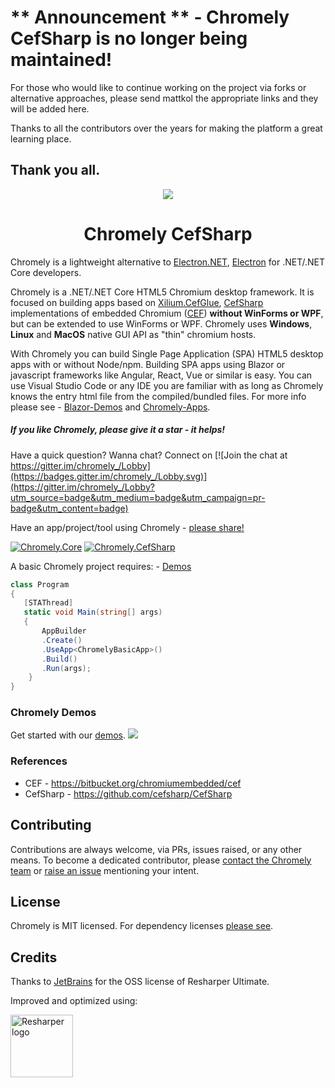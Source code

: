 # ** Announcement ** - Chromely CefSharp is no longer being maintained! 

For those who would like to continue working on the project via forks or alternative approaches, please send mattkol the appropriate links and they will be added here.

Thanks to all the contributors over the years for making the platform a great learning place.

Thank you all.
------------------------------------------------------------------------------------------------------------------------------------------

<p align="center"><img src="https://github.com/chromelyapps/Chromely/blob/master/nugets/chromely.ico?raw=true" /></p>
<h1 align="center">Chromely CefSharp</h1>

Chromely is a lightweight alternative to <a href="https://github.com/ElectronNET/Electron.NET">Electron.NET</a>, <a href="https://github.com/electron/electron">Electron</a> for .NET/.NET Core developers.

Chromely is a .NET/.NET Core HTML5 Chromium desktop framework. It is focused on building apps based on [Xilium.CefGlue](https://gitlab.com/xiliumhq/chromiumembedded/cefglue), [CefSharp](https://github.com/cefsharp/CefSharp) implementations of  embedded Chromium ([CEF](https://bitbucket.org/chromiumembedded/cef)) **without WinForms or WPF**, but can be extended to use WinForms or WPF. Chromely uses **Windows**, **Linux** and **MacOS** native GUI API as "thin" chromium hosts.

With Chromely you can build Single Page Application (SPA) HTML5 desktop apps with or without Node/npm. Building SPA apps using Blazor or javascript frameworks like Angular, React, Vue or similar is easy. You can use Visual Studio Code or any IDE you are familiar with as long as Chromely knows the entry html file from the compiled/bundled files. For more info please see - [Blazor-Demos](https://github.com/chromelyapps/demo-projects/tree/master/blazor) and [Chromely-Apps](https://github.com/chromelyapps/demo-projects/tree/master/angular-react-vue).

##### If you like Chromely, please give it a star - it helps! #####

Have a quick question? Wanna chat? Connect on  [![Join the chat at https://gitter.im/chromely_/Lobby](https://badges.gitter.im/chromely_/Lobby.svg)](https://gitter.im/chromely_/Lobby?utm_source=badge&utm_medium=badge&utm_campaign=pr-badge&utm_content=badge)

Have an app/project/tool using Chromely - [please share!](https://github.com/chromelyapps/Chromely/issues/63)

[![Chromely.Core](http://img.shields.io/nuget/vpre/Chromely.Core.svg?style=flat&label=Chromely.Core)](https://www.nuget.org/packages/Chromely.Core)
[![Chromely.CefSharp](http://img.shields.io/nuget/vpre/Chromely.CefSharp.svg?style=flat&label=Chromely.CefSharp)](https://www.nuget.org/packages/Chromely.CefSharp)

A basic Chromely project requires: - [Demos](https://github.com/chromelyapps/demo-projects/tree/master/regular-chromely/CefSharpDemo)

````csharp
class Program
{
   [STAThread]
   static void Main(string[] args)
   {
       AppBuilder
       .Create()
       .UseApp<ChromelyBasicApp>()
       .Build()
       .Run(args);
    }
}
````

### Chromely Demos 
Get started with our [demos](https://github.com/chromelyapps/demo-projects/tree/master/regular-chromely/CefSharpDemo). 
![](https://github.com/chromelyapps/Chromely/blob/master/Screenshots/chromely_screens_n3.gif)

### References
* CEF - https://bitbucket.org/chromiumembedded/cef
* CefSharp - https://github.com/cefsharp/CefSharp

Contributing
---
Contributions are always welcome, via PRs, issues raised, or any other means. To become a dedicated contributor, please [contact the Chromely team](https://github.com/orgs/chromelyapps/people) or [raise an issue](https://github.com/chromelyapps/Chromely/issues) mentioning your intent.

License
---
Chromely is MIT licensed. For dependency licenses [please see](https://github.com/chromelyapps/Chromely/blob/master/LICENSE.md).

Credits
---
Thanks to [JetBrains](https://www.jetbrains.com) for the OSS license of Resharper Ultimate.

Improved and optimized using:

<a href="https://www.jetbrains.com/resharper/
"><img src="https://blog.jetbrains.com/wp-content/uploads/2014/04/logo_resharper.gif" alt="Resharper logo" width="100" /></a>
